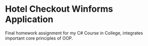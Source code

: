 # Hotel Checkout Winforms Application
Final homework assignment for my C# Course in College, integrates important core principles of OOP.
